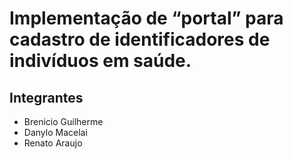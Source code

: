 # Implementação de “portal” para cadastro de identificadores de indivíduos em saúde.

## Integrantes

* Brenicio Guilherme
* Danylo Macelai
* Renato Araujo
